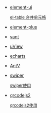 
- [element-ui](https://element.eleme.cn/#/zh-CN/component/installation)

  <font size=2>

    [el-table 合并单元格](./合并单元格.md)

  </font>

- [element-plus](https://element-plus.org/zh-CN/component/button.html)
- [vant](https://vant-ui.github.io/vant-weapp/#/home)
- [uView](https://www.uviewui.com/components/intro.html)
- [echarts](https://echarts.apache.org/zh/tutorial.html#5%20%E5%88%86%E9%92%9F%E4%B8%8A%E6%89%8B%20ECharts)
- [AntV](https://g2.antv.antgroup.com/)
- [swiper](https://3.swiper.com.cn/api/start/2014/1218/140.html)

  <font size=2>

    [swiper使用](./swiper使用.md)

  </font>
- [qrcodejs2](https://www.npmjs.com/package/qrcodejs2)

  <font size=2>

    [qrcodejs2使用](./qrcode.md)

  </font>